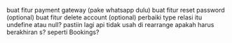 buat fitur payment gateway (pake whatsapp dulu)
buat fitur reset password (optional)
buat fitur delete account (optional)
perbaiki type relasi itu undefine atau null? pastiin lagi
api tidak usah di rearrange
apakah harus berakhiran s? seperti Bookings?
